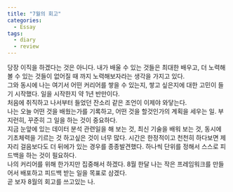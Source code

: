 ```yaml
---
title: "7월의 회고"
categories:
  - Essay
tags:
  - diary
  - review
---
```


당장 이직을 하겠다는 것은 아니다. 내가 배울 수 있는 것들은 최대한 배우고, 더 노력해 볼 수 있는 것들이 없어질 때 까지 노력해보자라는 생각을 가지고 있다.  
그와 동시에 나는 여기서 어떤 커리어를 쌓을 수 있는지, 쌓고 싶은지에 대한 고민이 들기 시작했다. 일을 시작한지 약 1년 반만이다.  
처음에 취직하고 나서부터 들었던 잔소리 같은 조언이 이제야 와닿는다.  
나는 오늘 어떤 것을 배웠는가를 기록하고, 어떤 것을 할것인가의 계획을 세우는 일. 부지런히, 꾸준히 그 일을 하는 것이 중요하다.  
지금 눈앞에 있는 데이터 분석 관련일을 해 보는 것, 최신 기술을 배워 보는 것, 동시에 기초체력을 기르는 것 하고싶은 것이 너무 많다. 시간은 한정적이고 천천히 하다보면 제자리 걸음보다도 더 뒤에가 있는 경우를 종종발견했다. 하나씩 단위를 정해서 스스로 피드백을 하는 것이 필요하다.  
나의 커리어를 위해 한가지만 집중해서 하겠다.
8월 한달 나는 작은 프레임워크를 만들어서 배포하고 피드백 받는 일을 목표로 삼겠다.  
곧 보자 8월의 회고를 쓰고있는 나.
